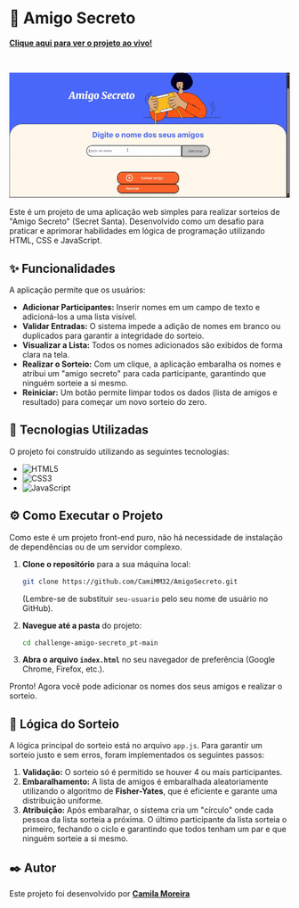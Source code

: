 # 🎁 Amigo Secreto

**[Clique aqui para ver o projeto ao vivo!](http://127.0.0.1:5500/challenge-amigo-secreto_pt-main/index.html)**

<br>

![Screenshot da aplicação Amigo Secreto](./demonstracao.gif)

Este é um projeto de uma aplicação web simples para realizar sorteios de "Amigo Secreto" (Secret Santa). Desenvolvido como um desafio para praticar e aprimorar habilidades em lógica de programação utilizando HTML, CSS e JavaScript.

## ✨ Funcionalidades

A aplicação permite que os usuários:

- **Adicionar Participantes:** Inserir nomes em um campo de texto e adicioná-los a uma lista visível.
- **Validar Entradas:** O sistema impede a adição de nomes em branco ou duplicados para garantir a integridade do sorteio.
- **Visualizar a Lista:** Todos os nomes adicionados são exibidos de forma clara na tela.
- **Realizar o Sorteio:** Com um clique, a aplicação embaralha os nomes e atribui um "amigo secreto" para cada participante, garantindo que ninguém sorteie a si mesmo.
- **Reiniciar:** Um botão permite limpar todos os dados (lista de amigos e resultado) para começar um novo sorteio do zero.

## 🚀 Tecnologias Utilizadas

O projeto foi construído utilizando as seguintes tecnologias:

- ![HTML5](https://img.shields.io/badge/html5-%23E34F26.svg?style=for-the-badge&logo=html5&logoColor=white)
- ![CSS3](https://img.shields.io/badge/css3-%231572B6.svg?style=for-the-badge&logo=css3&logoColor=white)
- ![JavaScript](https://img.shields.io/badge/javascript-%23323330.svg?style=for-the-badge&logo=javascript&logoColor=%23F7DF1E)

## ⚙️ Como Executar o Projeto

Como este é um projeto front-end puro, não há necessidade de instalação de dependências ou de um servidor complexo.

1.  **Clone o repositório** para a sua máquina local:
    ```bash
    git clone https://github.com/CamiMM32/AmigoSecreto.git
    ```
    (Lembre-se de substituir `seu-usuario` pelo seu nome de usuário no GitHub).

2.  **Navegue até a pasta** do projeto:
    ```bash
    cd challenge-amigo-secreto_pt-main
    ```

3.  **Abra o arquivo `index.html`** no seu navegador de preferência (Google Chrome, Firefox, etc.).

Pronto! Agora você pode adicionar os nomes dos seus amigos e realizar o sorteio.

## 📝 Lógica do Sorteio

A lógica principal do sorteio está no arquivo `app.js`. Para garantir um sorteio justo e sem erros, foram implementados os seguintes passos:

1.  **Validação:** O sorteio só é permitido se houver 4 ou mais participantes.
2.  **Embaralhamento:** A lista de amigos é embaralhada aleatoriamente utilizando o algoritmo de **Fisher-Yates**, que é eficiente e garante uma distribuição uniforme.
3.  **Atribuição:** Após embaralhar, o sistema cria um "círculo" onde cada pessoa da lista sorteia a próxima. O último participante da lista sorteia o primeiro, fechando o ciclo e garantindo que todos tenham um par e que ninguém sorteie a si mesmo.

## ✒️ Autor

Este projeto foi desenvolvido por **[Camila Moreira](https://github.com/CamiMM32)**
